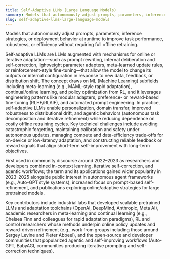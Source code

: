 ```yaml
---
title: Self-Adaptive LLMs (Large Language Models)
summary: Models that autonomously adjust prompts, parameters, inference strategies, or deployment behavior at runtime to improve task performance, robustness, or efficiency without requiring full offline retraining.
slug: self-adaptive-llms-large-language-models
---
```


Models that autonomously adjust prompts, parameters, inference strategies, or deployment behavior at runtime to improve task performance, robustness, or efficiency without requiring full offline retraining.

Self-adaptive LLMs are LLMs augmented with mechanisms for online or iterative adaptation—such as prompt rewriting, internal deliberation and self-correction, lightweight parameter adapters, meta-learned update rules, or reinforcement-style fine-tuning—that allow the model to change its outputs or internal configuration in response to new data, feedback, or distribution shift. The concept draws on ML (Machine Learning) subfields including meta-learning (e.g., MAML-style rapid adaptation), continual/online learning, and policy optimization from RL, and it leverages engineering patterns like modular adapters, preference- or reward-based fine-tuning (RLHF/RLAIF), and automated prompt engineering. In practice, self-adaptive LLMs enable personalization, domain transfer, improved robustness to distributional drift, and agentic behaviors (autonomous task decomposition and iterative refinement) while reducing dependence on costly offline retraining cycles. Key technical challenges include avoiding catastrophic forgetting, maintaining calibration and safety under autonomous updates, managing compute and data-efficiency trade-offs for on-device or low-latency adaptation, and constructing reliable feedback or reward signals that align short-term self-improvement with long-term objectives.

First used in community discourse around 2022–2023 as researchers and developers combined in-context learning, iterative self-correction, and agentic workflows; the term and its applications gained wider popularity in 2023–2025 alongside public interest in autonomous agent frameworks (e.g., Auto-GPT style systems), increased focus on prompt-based self-refinement, and publications exploring online/adaptive strategies for large pretrained models.

Key contributors include industrial labs that developed scalable pretrained LLMs and adaptation toolchains (OpenAI, DeepMind, Anthropic, Meta AI), academic researchers in meta-learning and continual learning (e.g., Chelsea Finn and colleagues for rapid adaptation paradigms), RL and control researchers whose methods underpin online policy updates and reward-driven refinement (e.g., work from groups including those around Sergey Levine and Pieter Abbeel), and the open-source and developer communities that popularized agentic and self-improving workflows (Auto-GPT, BabyAGI, communities producing iterative prompting and self-correction techniques).
